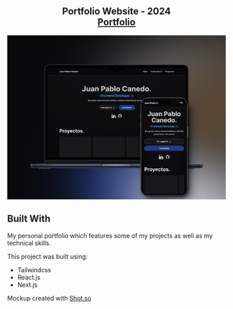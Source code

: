 <h2 align="center">
  Portfolio Website - 2024<br/>
  <a href="https://portfolio-juan-pablo-canedos-projects.vercel.app/" target="_blank">Portfolio</a>
</h2>
<div align="center">
  <img alt="Demo" src="./images/readme-img1.webp" />
</div>

## Built With

My personal portfolio which features some of my projects as well as my technical skills.<br/>

This project was built using:

- Tailwindcss
- React.js
- Next.js

Mockup created with [Shot.so](https://shots.so/)<br/>
